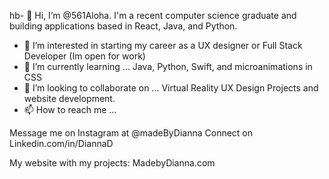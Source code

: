hb- 👋 Hi, I’m @561Aloha.
I'm a recent computer science graduate and building applications based in React, Java, and Python. 

- 👀 I’m interested in starting my career as a UX designer or Full Stack Developer (Im open for work)
- 🌱 I’m currently learning ... Java, Python, Swift, and microanimations in CSS
- 💞️ I’m looking to collaborate on ... Virtual Reality UX Design Projects and website development.
- 📫 How to reach me ...

Message me on Instagram at @madeByDianna
Connect on Linkedin.com/in/DiannaD

My website with my projects:
MadebyDianna.com


